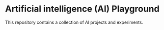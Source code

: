 # Artificial intelligence (AI) Playground

This repository contains a collection of AI projects and experiments.

